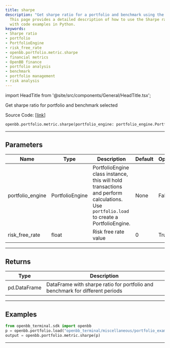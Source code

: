 ```yaml
---
title: sharpe
description: "Get sharpe ratio for a portfolio and benchmark using the OpenBB Terminal."
  This page provides a detailed description of how to use the Sharpe ratio function
  with code examples in Python.
keywords:
- Sharpe ratio
- portfolio
- PortfolioEngine
- risk_free_rate
- openbb.portfolio.metric.sharpe
- financial metrics
- OpenBB finance
- portfolio analysis
- benchmark
- portfolio management
- risk analysis
---
```


import HeadTitle from '@site/src/components/General/HeadTitle.tsx';

<HeadTitle title="portfolio.metric.sharpe - Reference | OpenBB SDK Docs" />

Get sharpe ratio for portfolio and benchmark selected

Source Code: [[link](https://github.com/OpenBB-finance/OpenBBTerminal/tree/main/openbb_terminal/portfolio/portfolio_model.py#L1160)]

```python
openbb.portfolio.metric.sharpe(portfolio_engine: portfolio_engine.PortfolioEngine, risk_free_rate: float = 0)
```

---

## Parameters

| Name | Type | Description | Default | Optional |
| ---- | ---- | ----------- | ------- | -------- |
| portfolio_engine | PortfolioEngine | PortfolioEngine class instance, this will hold transactions and perform calculations.<br/>Use `portfolio.load` to create a PortfolioEngine. | None | False |
| risk_free_rate | float | Risk free rate value | 0 | True |


---

## Returns

| Type | Description |
| ---- | ----------- |
| pd.DataFrame | DataFrame with sharpe ratio for portfolio and benchmark for different periods |
---

## Examples

```python
from openbb_terminal.sdk import openbb
p = openbb.portfolio.load("openbb_terminal/miscellaneous/portfolio_examples/holdings/example.csv")
output = openbb.portfolio.metric.sharpe(p)
```

---
